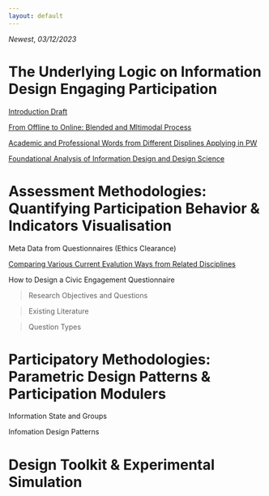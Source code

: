 ```yaml
---
layout: default
---
```


*Newest*, _03/12/2023_

# The Underlying Logic on Information Design Engaging Participation

[Introduction Draft](./another-page3.html)

[From Offline to Online: Blended and Mltimodal Process](./another-page.html)

[Academic and Professional Words from Different Displines Applying in PW](./another-page2.html)

[Foundational Analysis of Information Design and Design Science](./another-page4.html)

# Assessment Methodologies: Quantifying Participation Behavior & Indicators Visualisation

Meta Data from Questionnaires (Ethics Clearance)

[Comparing Various Current Evalution Ways from Related Disciplines](./another-page5.html)

How to Design a Civic Engagement Questionnaire

> Research Objectives and Questions

> Existing Literature

> Question Types

# Participatory Methodologies: Parametric Design Patterns & Participation Modulers

Information State and Groups

Infomation Design Patterns

# Design Toolkit & Experimental Simulation

